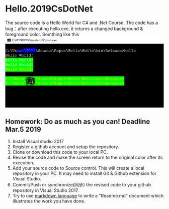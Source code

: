 # Hello.2019CsDotNet
The source code is a Hello World for C# and .Net Course.
The code has a bug：after executing hello.exe, it returns a changed background & foreground color.
Somthing like this ![screen ](picture/screencut-hello.PNG)

## Homework: Do as much as you can! Deadline Mar.5  2019 

1. Install Visual studio 2017
2. Register a github account and setup the repository.
3. Clone or download this code to your local PC.
4. Revise the code and make the screen return to the original color after its execution.
5. Add your source code to Source control. This will create a local repository in your PC.
   It may need to install Git & Github extension for Visual Studio.
6. Commit/Push or synchronize(同步) the revised code to your github repository in Visual Studio 2017.
7. Try to use [markdown language](https://github.com/adam-p/markdown-here/wiki/Markdown-Cheatsheet)
   to write a "Readme.md" document which illustrates the work you have done.
